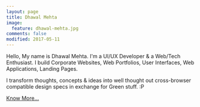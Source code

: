 ```yaml
---
layout: page
title: Dhawal Mehta
image:
  feature: dhawal-mehta.jpg
comments: false
modified: 2017-05-11
---
```


Hello, My name is Dhawal Mehta. I'm a UI/UX Developer & a Web/Tech Enthusiast. I build Corporate Websites, Web Portfolios, User Interfaces, Web Applications, Landing Pages.

I transform thoughts, concepts & ideas into well thought out cross-browser compatible design specs in exchange for Green stuff. :P

[Know More...](https://dhawalmehta.com "Dhawal Mehta")
